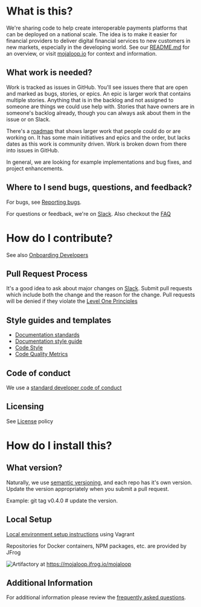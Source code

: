 # What is this?  
We're sharing code to help create interoperable payments platforms that can be deployed on a national scale. The idea is to make it easier for financial providers to deliver digital financial services to new customers in new markets, especially in the developing world. See our [README.md](https://github.com/mojaloop/mojaloop/blob/master/README.md) for an overview, or visit [mojaloop.io](http://mojaloop.io) for context and information.

## What work is needed?
Work is tracked as issues in GitHub. You'll see issues there that are open and marked as bugs, stories, or epics. An epic is larger work that contains multiple stories. Anything that is in the backlog and not assigned to someone are things we could use help with. Stories that have owners are in someone's backlog already, though you can always ask about them in the issue or on Slack. 

There's a [roadmap](https://github.com/mojaloop/mojaloop/blob/master/contribute/Roadmap.md) that shows larger work that people could do or are working on. It has some main initiatives and epics and the order, but lacks dates as this work is community driven. Work is broken down from there into issues in GitHub.

In general, we are looking for example implementations and bug fixes, and project enhancements. 

## Where to I send bugs, questions, and feedback?
For bugs, see [Reporting bugs](https://github.com/mojaloop/mojaloop/blob/master/contribute/Reporting-Bugs.md). 

For questions or feedback, we're on [Slack](leveloneproject.slack.com). Also checkout the [FAQ](https://github.com/mojaloop/mojaloop/blob/master/FAQ.md)

# How do I contribute?
See also [Onboarding Developers](https://github.com/mojaloop/mojaloop/blob/master/contribute/Onboarding-Developers.md)

## Pull Request Process
It's a good idea to ask about major changes on [Slack](https://leveloneproject.slack.com). Submit pull requests which include both the change and the reason for the change. Pull requests will be denied if they violate the [Level One Principles](https://leveloneproject.org/wp-content/uploads/2016/03/L1P_Level-One-Principles-and-Perspective.pdf)

## Style guides and templates
- [Documentation standards](https://github.com/mojaloop/mojaloop/blob/master/contribute/Documentation-and-Template-Standards.md)
- [Documentation style guide](https://github.com/mojaloop/mojaloop/blob/master/contribute/Documentation-Style-Guide.md)
- [Code Style](https://github.com/mojaloop/mojaloop/blob/master/contribute/Code-Style.md)
- [Code Quality Metrics](https://github.com/mojaloop/mojaloop/blob/master/contribute/Code-Quality-Metrics.md)


## Code of conduct
We use a [standard developer code of conduct](https://www.contributor-covenant.org/version/1/4/code-of-conduct.html)

## Licensing
See [License](https://github.com/mojaloop/mojaloop/blob/master/contribute/License.md) policy

# How do I install this?

## What version?
Naturally, we use [semantic versioning](http://semver.org/), and each repo has it's own version.
Update the version appropriately when you submit a pull request. 

Example: git tag v0.4.0 # update the version.

## Local Setup
[Local environment setup instructions](https://github.com/mojaloop/interop-devops/blob/master/README.md) using Vagrant

Repositories for Docker containers, NPM packages, etc. are provided by JFrog

![Artifactory](https://github.com/mojaloop/docs/blob/master/Wiki/Powered-by-artifactory_02.png) at https://mojaloop.jfrog.io/mojaloop

## Additional Information
For additional information please review the [frequently asked questions](/FAQ.md).
